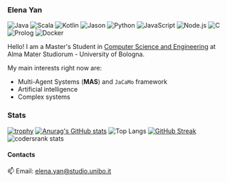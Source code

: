 ### Elena Yan

<!--
**yan-elena/yan-elena** is a ✨ _special_ ✨ repository because its `README.md` (this file) appears on your GitHub profile.

Here are some ideas to get you started:

- 🔭 I’m currently working on ...
- 🌱 I’m currently learning ...
- 👯 I’m looking to collaborate on ...
- 🤔 I’m looking for help with ...
- 💬 Ask me about ...
- 📫 How to reach me: ...
- 😄 Pronouns: ...
- ⚡ Fun fact: ...
-->

![Java](https://img.shields.io/badge/Java-Fluent-red)
![Scala](https://img.shields.io/badge/Scala-Good-Green)
![Kotlin](https://img.shields.io/badge/Kotlin-Good-Green)
![Jason](https://img.shields.io/badge/Jason-Good-Green)
![Python](https://img.shields.io/badge/Python-Good-Green)
![JavaScript](https://img.shields.io/badge/JavaScript-Good-Green)
![Node.js](https://img.shields.io/badge/Node.js-Good-Green)
![C](https://img.shields.io/badge/C-Intermediate-blue)
![Prolog](https://img.shields.io/badge/Prolog-Intermediate-blue)
![Docker](https://img.shields.io/badge/Docker-Intermediate-blue)

Hello! I am a Master's Student in [Computer Science and Engineering](https://corsi.unibo.it/2cycle/ComputerScienceEngineering) at Alma Mater Studiorum - University of Bologna.

My main interests right now are:
- Multi-Agent Systems (**MAS**) and `JaCaMo` framework
- Artificial intelligence
- Complex systems

### Stats

[![trophy](https://github-profile-trophy.vercel.app/?username=yan-elena&row=1)](https://github.com/ryo-ma/github-profile-trophy)
[![Anurag's GitHub stats](https://github-readme-stats.vercel.app/api?username=yan-elena&theme=transparent)](https://github.com/anuraghazra/github-readme-stats)
![Top Langs](https://github-readme-stats.vercel.app/api/top-langs/?username=yan-elena&layout=compact&hide_border=true&theme=transparent)
[![GitHub Streak](https://github-readme-streak-stats.herokuapp.com?user=yan-elena&theme=transparent)](https://git.io/streak-stats)
![codersrank stats](https://cr-ss-service.azurewebsites.net/api/ScreenShot?widget=summary&username=yan-elena)

#### Contacts
📫 Email: elena.yan@studio.unibo.it

